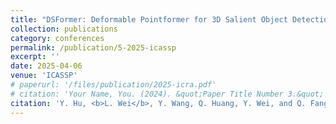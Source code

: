 ```yaml
---
title: "DSFormer: Deformable Pointformer for 3D Salient Object Detection"
collection: publications
category: conferences
permalink: /publication/5-2025-icassp
excerpt: ''
date: 2025-04-06
venue: 'ICASSP'
# paperurl: '/files/publication/2025-icra.pdf'
# citation: 'Your Name, You. (2024). &quot;Paper Title Number 3.&quot; <i>GitHub Journal of Bugs</i>. 1(3).'
citation: 'Y. Hu, <b>L. Wei</b>, Y. Wang, Q. Huang, Y. Wei, and Q. Fang, "DSFormer: Deformable Pointformer for 3D Salient Object Detection", accepted by <i> 2025 IEEE International Conference on Acoustics, Speech, and Signal Processing (ICASSP 2025) </i>, Hyderabad, India, April 6-11, 2025'
---
```



